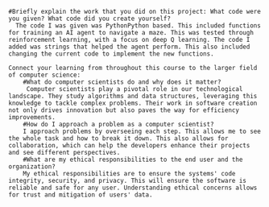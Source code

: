     #Briefly explain the work that you did on this project: What code were you given? What code did you create yourself?
      The code I was given was PythonPython based. This included functions for training an AI agent to navigate a maze. This was tested through reinforcement learning, with a focus on deep Q learning. The code I added was strings that helped the agent perform. This also included changing the current code to implement the new functions. 
      
    Connect your learning from throughout this course to the larger field of computer science:
        #What do computer scientists do and why does it matter?
         Computer scientists play a pivotal role in our technological landscape. They study algorithms and data structures, leveraging this knowledge to tackle complex problems. Their work in software creation not only drives innovation but also paves the way for efficiency improvements. 
        #How do I approach a problem as a computer scientist?
        I approach problems by overseeing each step. This allows me to see the whole task and how to break it down. This also allows for collaboration, which can help the developers enhance their projects and see different perspectives. 
        #What are my ethical responsibilities to the end user and the organization?
        My ethical responsibilities are to ensure the systems' code integrity, security, and privacy. This will ensure the software is reliable and safe for any user. Understanding ethical concerns allows for trust and mitigation of users' data. 
